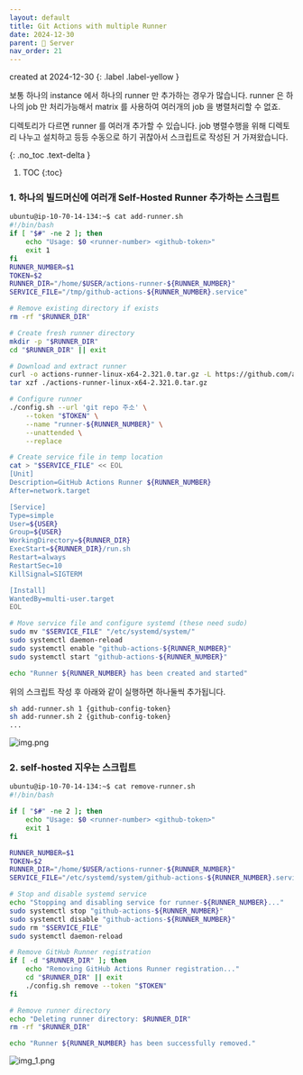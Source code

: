 ```yaml
---
layout: default
title: Git Actions with multiple Runner
date: 2024-12-30
parent: 📌 Server
nav_order: 21
---
```


created at 2024-12-30
{: .label .label-yellow }

보통 하나의 instance 에서 하나의 runner 만 추가하는 경우가 많습니다. runner 은 하나의 job 만 처리가능해서 matrix 를 사용하여 여러개의 job 을 병렬처리할 수 없죠.

디렉토리가 다르면 runner 를 여러개 추가할 수 있습니다. job 병렬수행을 위해 디렉토리 나누고 설치하고 등등 수동으로 하기 귀찮아서 스크립트로 작성된 거 가져왔습니다.


{: .no_toc .text-delta }

1. TOC
{:toc}

### 1. 하나의 빌드머신에 여러개 Self-Hosted Runner 추가하는 스크립트

```bash
ubuntu@ip-10-70-14-134:~$ cat add-runner.sh 
#!/bin/bash
if [ "$#" -ne 2 ]; then
    echo "Usage: $0 <runner-number> <github-token>"
    exit 1
fi
RUNNER_NUMBER=$1
TOKEN=$2
RUNNER_DIR="/home/$USER/actions-runner-${RUNNER_NUMBER}"
SERVICE_FILE="/tmp/github-actions-${RUNNER_NUMBER}.service"

# Remove existing directory if exists
rm -rf "$RUNNER_DIR"

# Create fresh runner directory
mkdir -p "$RUNNER_DIR"
cd "$RUNNER_DIR" || exit

# Download and extract runner
curl -o actions-runner-linux-x64-2.321.0.tar.gz -L https://github.com/actions/runner/releases/download/v2.321.0/actions-runner-linux-x64-2.321.0.tar.gz
tar xzf ./actions-runner-linux-x64-2.321.0.tar.gz

# Configure runner
./config.sh --url 'git repo 주소' \
    --token "$TOKEN" \
    --name "runner-${RUNNER_NUMBER}" \
    --unattended \
    --replace

# Create service file in temp location
cat > "$SERVICE_FILE" << EOL
[Unit]
Description=GitHub Actions Runner ${RUNNER_NUMBER}
After=network.target

[Service]
Type=simple
User=${USER}
Group=${USER}
WorkingDirectory=${RUNNER_DIR}
ExecStart=${RUNNER_DIR}/run.sh
Restart=always
RestartSec=10
KillSignal=SIGTERM

[Install]
WantedBy=multi-user.target
EOL

# Move service file and configure systemd (these need sudo)
sudo mv "$SERVICE_FILE" "/etc/systemd/system/"
sudo systemctl daemon-reload
sudo systemctl enable "github-actions-${RUNNER_NUMBER}"
sudo systemctl start "github-actions-${RUNNER_NUMBER}"

echo "Runner ${RUNNER_NUMBER} has been created and started"
```

위의 스크립트 작성 후 아래와 같이 실행하면 하나둘씩 추가됩니다.

```bash
sh add-runner.sh 1 {github-config-token}
sh add-runner.sh 2 {github-config-token}
...
```

![img.png](../img.png)


### 2. self-hosted 지우는 스크립트

```bash
ubuntu@ip-10-70-14-134:~$ cat remove-runner.sh 
#!/bin/bash

if [ "$#" -ne 2 ]; then
    echo "Usage: $0 <runner-number> <github-token>"
    exit 1
fi

RUNNER_NUMBER=$1
TOKEN=$2
RUNNER_DIR="/home/$USER/actions-runner-${RUNNER_NUMBER}"
SERVICE_FILE="/etc/systemd/system/github-actions-${RUNNER_NUMBER}.service"

# Stop and disable systemd service
echo "Stopping and disabling service for runner-${RUNNER_NUMBER}..."
sudo systemctl stop "github-actions-${RUNNER_NUMBER}"
sudo systemctl disable "github-actions-${RUNNER_NUMBER}"
sudo rm "$SERVICE_FILE"
sudo systemctl daemon-reload

# Remove GitHub Runner registration
if [ -d "$RUNNER_DIR" ]; then
    echo "Removing GitHub Actions Runner registration..."
    cd "$RUNNER_DIR" || exit
    ./config.sh remove --token "$TOKEN"
fi

# Remove runner directory
echo "Deleting runner directory: $RUNNER_DIR"
rm -rf "$RUNNER_DIR"

echo "Runner ${RUNNER_NUMBER} has been successfully removed."
```

![img_1.png](../img_1.png)